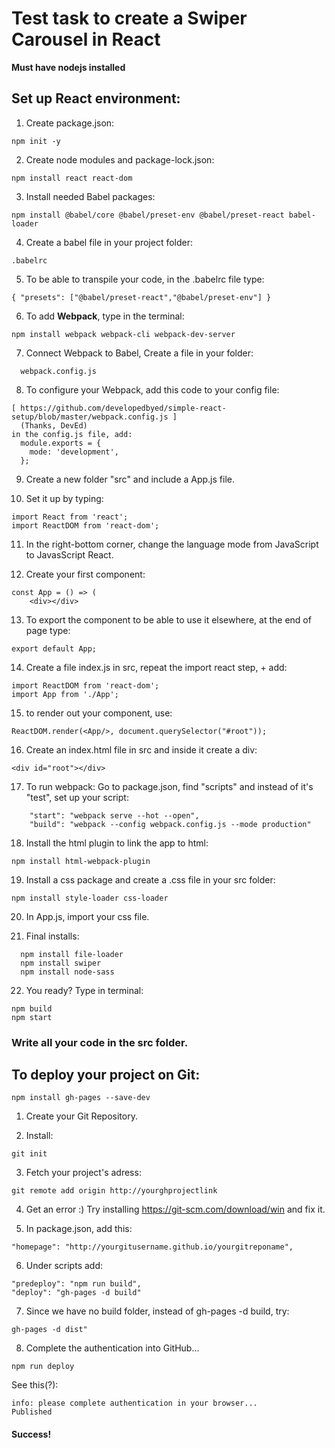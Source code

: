 # Test task to create a Swiper Carousel in React
**Must have nodejs installed**



## Set up React environment:

1. Create package.json:
  ```
  npm init -y
  ```

2. Create node modules and package-lock.json:
  ```
  npm install react react-dom
  ```

3. Install needed Babel packages:
  ```
  npm install @babel/core @babel/preset-env @babel/preset-react babel-loader
  ```

4. Create a babel file in your project folder:
```
.babelrc
```

5. To be able to transpile your code, in the .babelrc file type: 
```
{ "presets": ["@babel/preset-react","@babel/preset-env"] }
```

6. To add **Webpack**, type in the terminal:
  ```
  npm install webpack webpack-cli webpack-dev-server
  ```

7. Connect Webpack to Babel,
Create a file in your folder:
```
  webpack.config.js
```

8. To configure your Webpack, add this code to your config file:
```
[ https://github.com/developedbyed/simple-react-setup/blob/master/webpack.config.js ]
  (Thanks, DevEd)
in the config.js file, add:
  module.exports = {
    mode: 'development',
  };
```

9. Create a new folder "src" and include a App.js file.


10. Set it up by typing:
```
import React from 'react';
import ReactDOM from 'react-dom';
```

11. In the right-bottom corner, change the language mode from JavaScript to JavasScript React.


12. Create your first component:
```
const App = () => (
    <div></div>
```

13. To export the component to be able to use it elsewhere, at the end of page type:
```
export default App;
```

14. Create a file index.js in src, repeat the import react step, + add:
```
import ReactDOM from 'react-dom';
import App from './App';
```

15. to render out your component, use:
```
ReactDOM.render(<App/>, document.querySelector("#root"));
```

16. Create an index.html file in src and inside it create a div:
```
<div id="root"></div>
```

17. To run webpack:
Go to package.json,
find "scripts" and instead of it's "test", set up your script:
```
    "start": "webpack serve --hot --open",
    "build": "webpack --config webpack.config.js --mode production"
```

18. Install the html plugin to link the app to html:
  ```
  npm install html-webpack-plugin
  ```

19. Install a css package and create a .css file in your src folder:
  ```
  npm install style-loader css-loader
  ```
  
20. In App.js, import your css file.


21. Final installs:
```
  npm install file-loader
  npm install swiper
  npm install node-sass
```

22. You ready? 
Type in terminal:
  ```
  npm build
  npm start 
  ```

### Write all your code in the src folder.


## To deploy your project on Git:

```
npm install gh-pages --save-dev
```

1. Create your Git Repository.

2. Install:
```
git init
```

3. Fetch your project's adress:

```
git remote add origin http://yourghprojectlink
```

4. Get an error :) Try installing https://git-scm.com/download/win and fix it.

5. In package.json, add this:
```
"homepage": "http://yourgitusername.github.io/yourgitreponame",
```

6. Under scripts add:
```
"predeploy": "npm run build",
"deploy": "gh-pages -d build" 
```

7. Since we have no build folder, instead of gh-pages -d build, try:
```
gh-pages -d dist"
```

8. Complete the authentication into GitHub...
```
npm run deploy
```
See this(?):
```
info: please complete authentication in your browser...
Published
```
#### Success!
